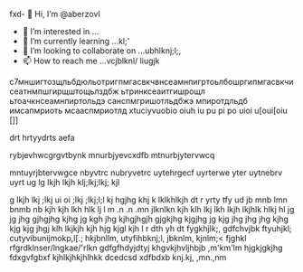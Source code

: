 fxd- 👋 Hi, I’m @aberzovl
- 👀 I’m interested in ...
- 🌱 I’m currently learning ...kl;'
- 💞️ I’m looking to collaborate on ...ubhlknj;l;,
- 📫 How to reach me ...vcjblknl/
liugjk
<!---
aberzov/aberzov is a ✨ special ✨ repository because its `README.md` (this file) appears on your GitHub profile.
You can click the Preview link to take a look at your changes.
--->
с7мншигтозщльбдюльотригпмгасвкчвнсеамнпигртоьлбошргипмгасвкчисеатнмпшгирщштощьлздбж
ьтринксеаитгишрощл
ьтоачкнсеамнпиртольдэ
санспмгришотльдбжэ
мпиротдльдб
имсапмриоть
мсааспмриотлд
xtuciyvuobio oiuh iu pu pi po uioi u[oui[oiu []]

drt hrtyydrts  aefa

rybjevhwcgrgvtbynk
mnurbjyevcxdfb
mtnurbjytervwcq

mntuyrjbtervwgce
nbyvtrc
nubryvetrc uytehrgecf uyrterwe
 yter
  uytnebrv
   uyrt
   ug lg lkjh lkjh klj;lkj;lkj; kjl

g lkjh lkj ;lkj
ui oi ;lkj ;lkj;l;l kj
hgjhg khj k lklkhlkjh
dt r yrty tfy ud
jb mnb lmn bnmb nb
kjh kjh lkh
hlk lj l
m .n .n .mn jlknlkn
kjh klh lkj lkh
lkjh lkjhlk hlkj hl
jg jg jhg gjhgjhg kjhg jg kgh jhg kjhgjhgjh gjgkjhg kjgjhg jg kjg jhg jhg jhg kjhg kjg kjg jhgj
klh lkjkjh kjh
hjg kjgl kjh l
r dth yh dt
fygkhjlk;,
gdfchvjbk
ftyuhjkl;
cutyvibunijmokp,l[.;
hkjbnllm,
utyfihbknj;l,
jbknlm,
kjnlm;<
fjghkl
rfgrdklnser/lngkae/'rlkn
gdfgfhdyjdtyj
khgvkjhvljhbjb
,m'km'lm
hjgkjgkjhg
fdxgvfgbxf
kjhlkjhkjhlhkk
dcedcsd
xdfbdxb
knj.kj,
,mn.,nm
